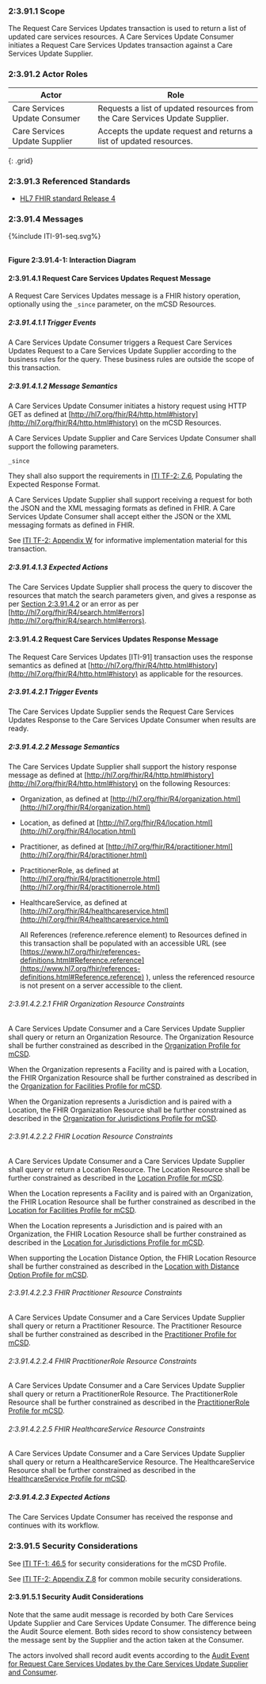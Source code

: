 
### 2:3.91.1 Scope

The Request Care Services Updates transaction is used to return a list of updated care services resources. A Care Services Update Consumer initiates a Request Care Services Updates transaction against a Care Services Update Supplier.

### 2:3.91.2 Actor Roles

| Actor | Role |
| ----- | ---- |
| Care Services Update Consumer | Requests a list of updated resources from the Care Services Update Supplier. |
| Care Services Update Supplier | Accepts the update request and returns a list of updated resources.          |
{: .grid}

### 2:3.91.3 Referenced Standards

  - [HL7 FHIR standard Release 4](http://hl7.org/fhir/R4/index.html)


### 2:3.91.4 Messages

<div>
{%include ITI-91-seq.svg%}
</div>
<br clear="all">

**Figure 2:3.91.4-1: Interaction Diagram**

#### 2:3.91.4.1 Request Care Services Updates Request Message

A Request Care Services Updates message is a FHIR history operation, optionally using the ```_since``` parameter, on the mCSD Resources.

##### 2:3.91.4.1.1 Trigger Events

A Care Services Update Consumer triggers a Request Care Services Updates Request to a Care Services Update Supplier according to the business rules for the query. These business rules are outside the scope of this transaction.

##### 2:3.91.4.1.2 Message Semantics

A Care Services Update Consumer initiates a history request using HTTP GET as defined at [http://hl7.org/fhir/R4/http.html#history](http://hl7.org/fhir/R4/http.html#history) on the mCSD Resources.

A Care Services Update Supplier and Care Services Update Consumer shall support the following parameters.

```
_since
```

They shall also support the requirements in [ITI TF-2: Z.6](https://profiles.ihe.net/ITI/TF/Volume2/ch-Z.html#z.6-populating-the-expected-response-format), Populating the Expected Response Format.

A Care Services Update Supplier shall support receiving a request for both the JSON and the XML messaging formats as defined in FHIR. A Care Services Update Consumer shall accept either the JSON or the XML messaging formats as defined in FHIR.

See [ITI TF-2: Appendix W](https://profiles.ihe.net/ITI/TF/Volume2/ch-W.html) for informative implementation material for this transaction.

##### 2:3.91.4.1.3 Expected Actions

The Care Services Update Supplier shall process the query to discover the resources that match the search parameters given, and gives a response as per [Section 2:3.91.4.2](#239142-request-care-services-updates-response-message) or an error as per [http://hl7.org/fhir/R4/search.html#errors](http://hl7.org/fhir/R4/search.html#errors).

#### 2:3.91.4.2 Request Care Services Updates Response Message

The Request Care Services Updates \[ITI-91\] transaction uses the response semantics as defined at [http://hl7.org/fhir/R4/http.html#history](http://hl7.org/fhir/R4/http.html#history) as applicable for the resources.

##### 2:3.91.4.2.1 Trigger Events

The Care Services Update Supplier sends the Request Care Services Updates Response to the Care Services Update Consumer when results are ready.

##### 2:3.91.4.2.2 Message Semantics

The Care Services Update Supplier shall support the history response message as defined at [http://hl7.org/fhir/R4/http.html#history](http://hl7.org/fhir/R4/http.html#history) on the following Resources:

  - Organization, as defined at
    [http://hl7.org/fhir/R4/organization.html](http://hl7.org/fhir/R4/organization.html)

  - Location, as defined at [http://hl7.org/fhir/R4/location.html](http://hl7.org/fhir/R4/location.html)

  - Practitioner, as defined at
    [http://hl7.org/fhir/R4/practitioner.html](http://hl7.org/fhir/R4/practitioner.html)

  - PractitionerRole, as defined at
    [http://hl7.org/fhir/R4/practitionerrole.html](http://hl7.org/fhir/R4/practitionerrole.html)

  - HealthcareService, as defined at
    [http://hl7.org/fhir/R4/healthcareservice.html](http://hl7.org/fhir/R4/healthcareservice.html)
    
    All References (reference.reference element) to Resources defined in
    this transaction shall be populated with an accessible URL (see
    [https://www.hl7.org/fhir/references-definitions.html#Reference.reference](https://www.hl7.org/fhir/references-definitions.html#Reference.reference)
    ), unless the referenced resource is not present on a server
    accessible to the client.

###### 2:3.91.4.2.2.1 FHIR Organization Resource Constraints

A Care Services Update Consumer and a Care Services Update Supplier shall query or return an Organization Resource. The Organization Resource shall be further constrained as described in the [Organization Profile for mCSD](StructureDefinition-IHE.mCSD.Organization.html).

When the Organization represents a Facility and is paired with a Location, the FHIR Organization Resource shall be further constrained as described in the [Organization for Facilities Profile for mCSD](StructureDefinition-IHE.mCSD.FacilityOrganization.html).

When the Organization represents a Jurisdiction and is paired with a Location, the FHIR Organization Resource shall be further constrained as described in the [Organization for Jurisdictions Profile for mCSD](StructureDefinition-IHE.mCSD.JurisdictionOrganization.html).

###### 2:3.91.4.2.2.2 FHIR Location Resource Constraints

A Care Services Update Consumer and a Care Services Update Supplier shall query or return a Location Resource. The Location Resource shall be further constrained as described in the [Location Profile for mCSD](StructureDefinition-IHE.mCSD.Location.html).

When the Location represents a Facility and is paired with an Organization, the FHIR Location Resource shall be further constrained as described in the 
[Location for Facilities Profile for mCSD](StructureDefinition-IHE.mCSD.FacilityLocation.html).

When the Location represents a Jurisdiction and is paired with an Organization, the FHIR Location Resource shall be further constrained as described in the [Location for Jurisdictions Profile for mCSD](StructureDefinition-IHE.mCSD.JurisdictionLocation.html).

When supporting the Location Distance Option, the FHIR Location Resource shall be further constrained as described in the [Location with Distance Option Profile for mCSD](StructureDefinition-IHE.mCSD.LocationDistance.html).

###### 2:3.91.4.2.2.3 FHIR Practitioner Resource Constraints

A Care Services Update Consumer and a Care Services Update Supplier shall query or return a Practitioner Resource. The Practitioner Resource shall be further constrained as described in the [Practitioner Profile for mCSD](StructureDefinition-IHE.mCSD.Practitioner.html).

###### 2:3.91.4.2.2.4 FHIR PractitionerRole Resource Constraints

A Care Services Update Consumer and a Care Services Update Supplier shall query or return a PractitionerRole Resource. The PractitionerRole Resource shall be further constrained as described in the [PractitionerRole Profile for mCSD](StructureDefinition-IHE.mCSD.PractitionerRole.html).

###### 2:3.91.4.2.2.5 FHIR HealthcareService Resource Constraints

A Care Services Update Consumer and a Care Services Update Supplier shall query or return a HealthcareService Resource. The HealthcareService Resource shall be further constrained as described in the [HealthcareService Profile for mCSD](StructureDefinition-IHE.mCSD.HealthcareService.html).

##### 2:3.91.4.2.3 Expected Actions

The Care Services Update Consumer has received the response and continues with its workflow.

### 2:3.91.5 Security Considerations

See [ITI TF-1: 46.5](volume-1.html#1465-mcsd-security-considerations) for security considerations for the mCSD Profile.

See [ITI TF-2: Appendix Z.8](https://profiles.ihe.net/ITI/TF/Volume2/ch-Z.html#z.8-mobile-security-considerations) for common mobile security considerations.

#### 2:3.91.5.1 Security Audit Considerations

Note that the same audit message is recorded by both Care Services Update Supplier and Care Services Update Consumer. The
difference being the Audit Source element. Both sides record to show consistency
between the message sent by the Supplier and the action taken at the Consumer.

The actors involved shall record audit events according to the
[Audit Event for Request Care Services Updates by the Care Services Update Supplier and Consumer](StructureDefinition-IHE.mCSD.Audit.CareServices.Updates.html).
